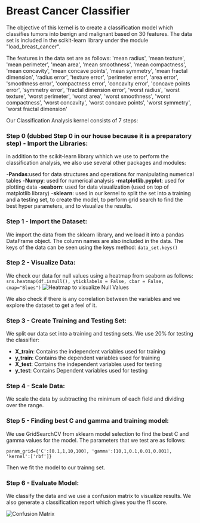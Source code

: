 # Breast Cancer Classifier

The objective of this kernel is to create a classification model which classifies tumors into benign and malignant based on 30 features. The data set is included in the scikit-learn library under the module "load_breast_cancer".

The features in the data set are as follows:
       'mean radius', 'mean texture', 'mean perimeter', 'mean area',
       'mean smoothness', 'mean compactness', 'mean concavity',
       'mean concave points', 'mean symmetry', 'mean fractal dimension',
       'radius error', 'texture error', 'perimeter error', 'area error',
       'smoothness error', 'compactness error', 'concavity error',
       'concave points error', 'symmetry error',
       'fractal dimension error', 'worst radius', 'worst texture',
       'worst perimeter', 'worst area', 'worst smoothness',
       'worst compactness', 'worst concavity', 'worst concave points',
       'worst symmetry', 'worst fractal dimension'
 
Our Classification Analysis kernel consists of 7 steps:

### Step 0 (dubbed Step 0 in our house because it is a preparatory step) - Import the Libraries:
in addition to the scikit-learn library whhich we use to perform the classification analysis, we also use several other packages and modules:

-**Pandas**:used for data structures and operations for manipulating numerical tables
-**Numpy**: used for numerical analysis
-**matplotlib.pyplot**: used for plotting data
-**seaborn**: used for data visualization (used on top of matplotlib library)
-**sklearn**: used in our kernel to split the set into a training and a testing set, to create the model, to perform grid search to find the best hyper parameters, and to visualize the results.

### Step 1 - Import the Dataset:
We import the data from the sklearn library, and we load it into a pandas DataFrame object.
The column names are also included in the data. The keys of the data can be seen using the keys method:
```data_set.keys()```

### Step 2 - Visualize Data:
We check our data for null values using a heatmap from seaborn as follows:
```sns.heatmap(df.isnull(), yticklabels = False, cbar = False, cmap="Blues")```
![Heatmap to visualize Null Values](breast_null.png)

We also check if there is any correlation between the variables and we explore the dataset to get a feel of it.

### Step 3 - Create Training and Testing Set: 
We split our data set into a training and testing sets. We use 20% for testing the classifier:

- **X_train**: Contains the independent variables used for training
- **y_train**: Contains the dependent variables used for training
- **X_test**:	Contains the independent variables used for testing
- **y_test**:	Contains Dependent variables used for testing

### Step 4 - Scale Data:
We scale the data by subtracting the minimum of each field and dividing over the range.

### Step 5 - Finding best C and gamma and training model:
We use GridSearchCV from sklearn model selection to find the best C and gamma values for the model. The parameters that we test are as follows:
```
param_grid={'C':[0.1,1,10,100], 'gamma':[10,1,0.1,0.01,0.001], 'kernel':['rbf']}
```

Then we fit the model to our trainng set.

### Step 6 - Evaluate Model:
We classify the data and we use a confusion matrix to visualize results. We also generate a classification report which gives you the f1 score.

![Confusion Matrix](confusion.png)
